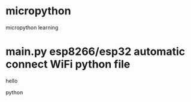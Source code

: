 # micropython

micropython learning

# main.py esp8266/esp32 automatic connect WiFi python file


hello

python
